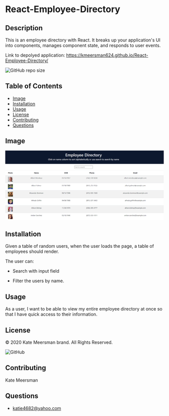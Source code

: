 # React-Employee-Directory

  ## Description
  This is an employee directory with React. It breaks up your application's UI into components, manages component state, and responds to user events.


  Link to depolyed application: https://kmeersman624.github.io/React-Employee-Directory/


  ![GitHub repo size](https://img.shields.io/github/repo-size/kmeerman624/React-Employee-Directory)

  ## Table of Contents
  * [Image](#image)
  * [Installation](#installation)
  * [Usage](#usage)
  * [License](#license)
  * [Contributing](#contributing)
  * [Questions](#questions) 

  ## Image

  ![image of app](./public/directory.PNG)

  ## Installation
  Given a table of random users, when the user loads the page, a table of employees should render. 

  The user can:

  * Search with input field

  * Filter the users by name.

  ## Usage
  As a user, I want to be able to view my entire employee directory at once so that I have quick access to their information.

  ## License
  © 2020 Kate Meersman brand. All Rights Reserved.

  ![GitHub](https://img.shields.io/github/license/kmeerman624/React-Employee-Directory)

  ## Contributing
  Kate Meersman

  ## Questions
  * katie4682@yahoo.com